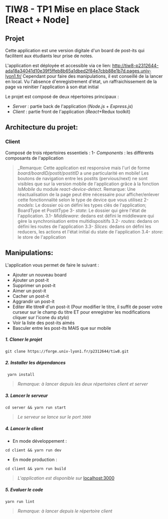 # TIW8 - TP1 Mise en place Stack [React + Node]


## Projet
Cette  application est une version digitale d'un board de post-its qui facilitent aux étudiants leur prise de notes. 

L'application est déployée et accessible via ce lien:
http://tiw8-p2312644-ada18a34041d10e39f5ffeb8b65a1dbed2f84e7cbb88e1b7d.pages.univ-lyon1.fr/
Cependant pour faire des manipulations, il est conseillé de la lancer en local.
Vu l'absence d'enregistrement d'état, un raffraichissement de la page va reinitier l'application à son état initial

Le projet est composé de deux répertoires principaux :

  
-   *Server* : partie back de l'application (_Node.js_ + _Express.js_)  
  -   *Client* : partie front de l'application (_React_+Redux toolkit)

## Architecture du projet:
### Client 
Composé de trois répertoires essentiels :
1- *Components* : les différents composants de l'application
> _Remarque: Cette application est responsive mais l'url de forme *board/boardID/postit/postitID* a une particularité en mobile! 
Les boutons de navigation entre les postits (pervious/next) ne sont visibles que sur la version mobile de l'application grâce à la fonction *IsMobile* du module *react-device-detect*. 
Remarque: Une réactualisation de la page peut être nécessaire pour afficher/enlever cette fonctionnalité selon le type de device que vous utilisez
2- *models*: Le dossier où on défini les types clés de l'application; BoardType et PostitType
3- *state*: Le dossier qui gère l'état de l'application. 
   3.1- *Middleware*: dedans est défini le middleware qui gère la synchronisation entre multidispositifs
   3.2- *routes*: dedans on défini les routes de l'application
   3.3- *Slices*: dedans on défini les reducers, les actions et l'état initial du state de l'application
   3.4- *store*: le store de l'application

## Manipulations:
L'application vous permet de faire le suivant :
- Ajouter un nouveau board
- Ajouter un post-it 
- Supprimer un post-it 
- Aimer un post-it
- Cacher un post-it
- Aggrandir un post-it
- Editer #le titre# d'un post-it (Pour modifier le titre, il suffit de poser votre curseur sur le champ du titre ET pour enregistrer les modifications cliquer sur l'icone du *stylo*)
- Voir la liste des post-its aimés
- Basculer entre les post-its MAIS que sur mobile

##### 1. Cloner le projet

~~~~
git clone https://forge.univ-lyon1.fr/p2312644/tiw8.git
~~~~
##### 2. Installer les dépendances 
~~~~
 yarn install 
~~~~
> _Remarque: à lancer depuis les deux répertoires _client_ et _server__

##### 3. Lancer le serveur
~~~~
cd server && yarn run start
~~~~

> _Le serveur se lance sur le port `3000`_

##### 4. Lancer le client
-  En mode développement : 
~~~~
cd client && yarn run dev
~~~~
 
-  En mode production : 
~~~~
cd client && yarn run build
~~~~

> _L'application est disponible sur_ [localhost:3000](http://localhost:3000/) 

##### 5.  Evaluer le code 

~~~~
yarn run lint
~~~~

> _Remarque: à lancer depuis le répertoire _client__ 


